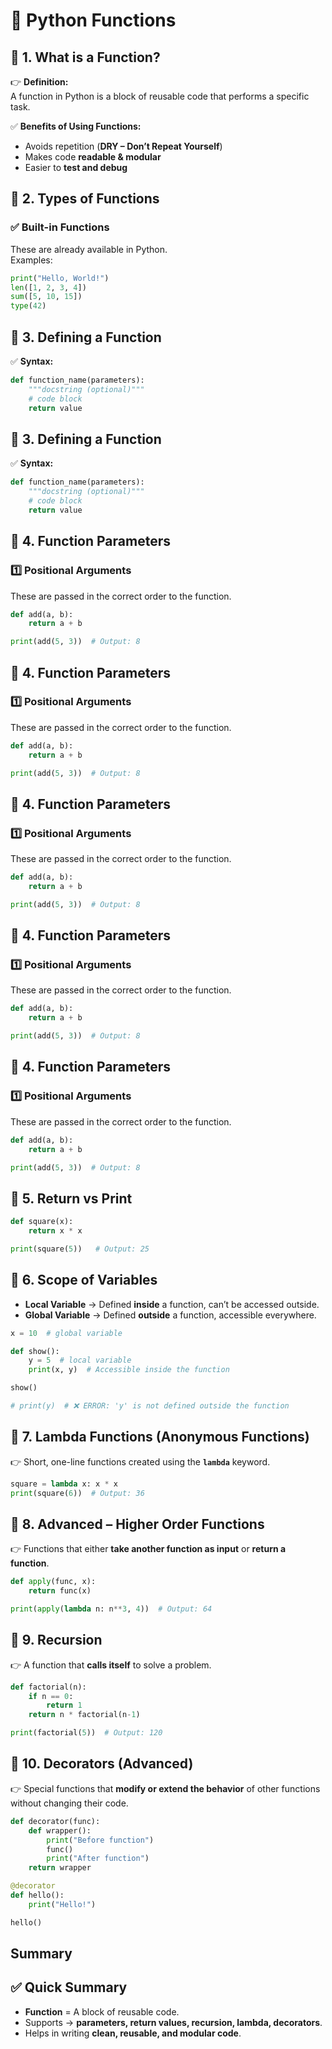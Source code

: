 # 📘 Python Functions 

## 🔹 1. What is a Function?

👉 **Definition:**  
A function in Python is a block of reusable code that performs a specific task.

✅ **Benefits of Using Functions:**
- Avoids repetition (**DRY – Don’t Repeat Yourself**)  
- Makes code **readable & modular**  
- Easier to **test and debug**  

## 🔹 2. Types of Functions

### ✅ Built-in Functions
These are already available in Python.  
Examples:  
```python
print("Hello, World!")
len([1, 2, 3, 4])
sum([5, 10, 15])
type(42)
```

## 🔹 3. Defining a Function

✅ **Syntax:**

```python
def function_name(parameters):
    """docstring (optional)"""
    # code block
    return value
```

## 🔹 3. Defining a Function

✅ **Syntax:**

```python
def function_name(parameters):
    """docstring (optional)"""
    # code block
    return value
```

## 🔹 4. Function Parameters

### 1️⃣ Positional Arguments
These are passed in the correct order to the function.

```python
def add(a, b):
    return a + b

print(add(5, 3))  # Output: 8
```

## 🔹 4. Function Parameters

### 1️⃣ Positional Arguments
These are passed in the correct order to the function.

```python
def add(a, b):
    return a + b

print(add(5, 3))  # Output: 8
```

## 🔹 4. Function Parameters

### 1️⃣ Positional Arguments
These are passed in the correct order to the function.

```python
def add(a, b):
    return a + b

print(add(5, 3))  # Output: 8
```

## 🔹 4. Function Parameters

### 1️⃣ Positional Arguments
These are passed in the correct order to the function.

```python
def add(a, b):
    return a + b

print(add(5, 3))  # Output: 8
```

## 🔹 4. Function Parameters

### 1️⃣ Positional Arguments
These are passed in the correct order to the function.

```python
def add(a, b):
    return a + b

print(add(5, 3))  # Output: 8
```

## 🔹 5. Return vs Print

```python
def square(x):
    return x * x

print(square(5))   # Output: 25
```

## 🔹 6. Scope of Variables

- **Local Variable** → Defined **inside** a function, can’t be accessed outside.  
- **Global Variable** → Defined **outside** a function, accessible everywhere.  

```python
x = 10  # global variable

def show():
    y = 5  # local variable
    print(x, y)  # Accessible inside the function

show()

# print(y)  # ❌ ERROR: 'y' is not defined outside the function
```

## 🔹 7. Lambda Functions (Anonymous Functions)

👉 Short, one-line functions created using the **`lambda`** keyword.

```python
square = lambda x: x * x
print(square(6))  # Output: 36
```

## 🔹 8. Advanced – Higher Order Functions

👉 Functions that either **take another function as input** or **return a function**.

```python
def apply(func, x):
    return func(x)

print(apply(lambda n: n**3, 4))  # Output: 64
```

## 🔹 9. Recursion

👉 A function that **calls itself** to solve a problem.

```python
def factorial(n):
    if n == 0:
        return 1
    return n * factorial(n-1)

print(factorial(5))  # Output: 120
```

## 🔹 10. Decorators (Advanced)

👉 Special functions that **modify or extend the behavior** of other functions without changing their code.

```python
def decorator(func):
    def wrapper():
        print("Before function")
        func()
        print("After function")
    return wrapper

@decorator
def hello():
    print("Hello!")

hello()
```

## Summary

## ✅ Quick Summary

- **Function** = A block of reusable code.  
- Supports → **parameters, return values, recursion, lambda, decorators**.  
- Helps in writing **clean, reusable, and modular code**.  

